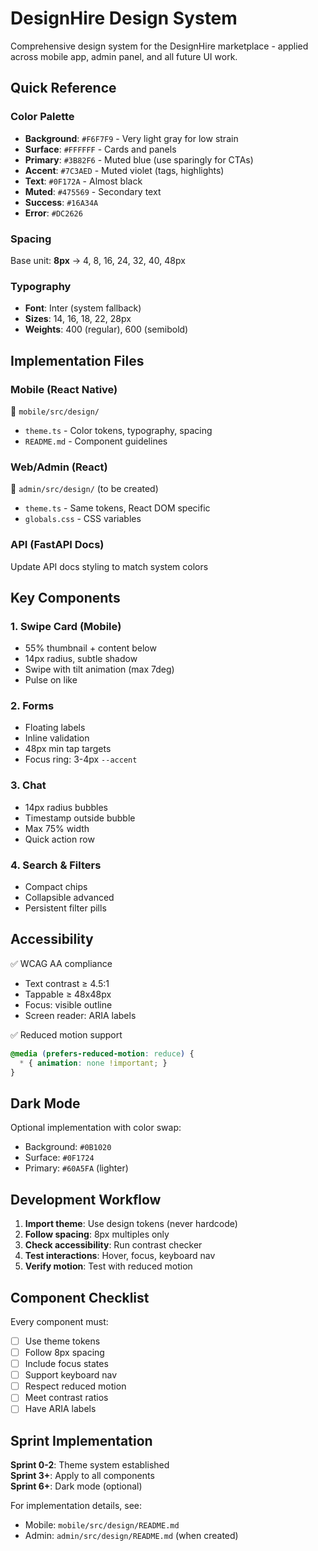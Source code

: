 # DesignHire Design System

Comprehensive design system for the DesignHire marketplace - applied across mobile app, admin panel, and all future UI work.

## Quick Reference

### Color Palette
- **Background**: `#F6F7F9` - Very light gray for low strain
- **Surface**: `#FFFFFF` - Cards and panels  
- **Primary**: `#3B82F6` - Muted blue (use sparingly for CTAs)
- **Accent**: `#7C3AED` - Muted violet (tags, highlights)
- **Text**: `#0F172A` - Almost black
- **Muted**: `#475569` - Secondary text
- **Success**: `#16A34A`
- **Error**: `#DC2626`

### Spacing
Base unit: **8px** → 4, 8, 16, 24, 32, 40, 48px

### Typography
- **Font**: Inter (system fallback)
- **Sizes**: 14, 16, 18, 22, 28px
- **Weights**: 400 (regular), 600 (semibold)

## Implementation Files

### Mobile (React Native)
📁 `mobile/src/design/`
- `theme.ts` - Color tokens, typography, spacing
- `README.md` - Component guidelines

### Web/Admin (React)
📁 `admin/src/design/` (to be created)
- `theme.ts` - Same tokens, React DOM specific
- `globals.css` - CSS variables

### API (FastAPI Docs)
Update API docs styling to match system colors

## Key Components

### 1. Swipe Card (Mobile)
- 55% thumbnail + content below
- 14px radius, subtle shadow
- Swipe with tilt animation (max 7deg)
- Pulse on like

### 2. Forms
- Floating labels
- Inline validation
- 48px min tap targets
- Focus ring: 3-4px `--accent`

### 3. Chat
- 14px radius bubbles
- Timestamp outside bubble
- Max 75% width
- Quick action row

### 4. Search & Filters
- Compact chips
- Collapsible advanced
- Persistent filter pills

## Accessibility

✅ WCAG AA compliance
- Text contrast ≥ 4.5:1
- Tappable ≥ 48x48px
- Focus: visible outline
- Screen reader: ARIA labels

✅ Reduced motion support
```css
@media (prefers-reduced-motion: reduce) {
  * { animation: none !important; }
}
```

## Dark Mode

Optional implementation with color swap:
- Background: `#0B1020`
- Surface: `#0F1724`
- Primary: `#60A5FA` (lighter)

## Development Workflow

1. **Import theme**: Use design tokens (never hardcode)
2. **Follow spacing**: 8px multiples only
3. **Check accessibility**: Run contrast checker
4. **Test interactions**: Hover, focus, keyboard nav
5. **Verify motion**: Test with reduced motion

## Component Checklist

Every component must:
- [ ] Use theme tokens
- [ ] Follow 8px spacing
- [ ] Include focus states
- [ ] Support keyboard nav
- [ ] Respect reduced motion
- [ ] Meet contrast ratios
- [ ] Have ARIA labels

## Sprint Implementation

**Sprint 0-2**: Theme system established  
**Sprint 3+**: Apply to all components  
**Sprint 6+**: Dark mode (optional)

For implementation details, see:
- Mobile: `mobile/src/design/README.md`
- Admin: `admin/src/design/README.md` (when created)
